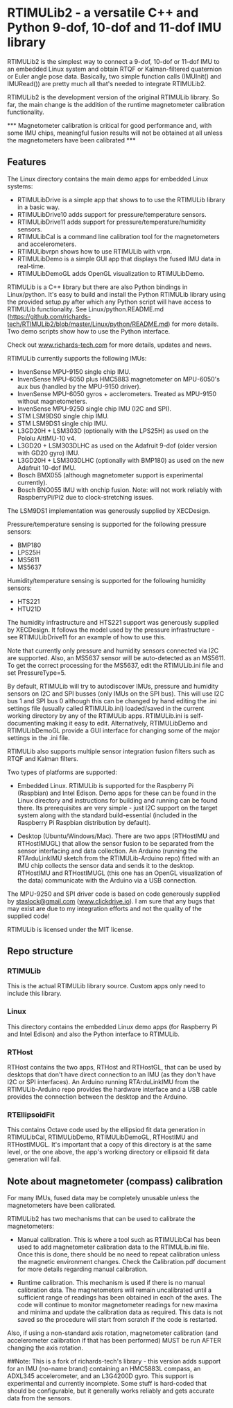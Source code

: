 # RTIMULib2 - a versatile C++ and Python 9-dof, 10-dof and 11-dof IMU library

RTIMULib2 is the simplest way to connect a 9-dof, 10-dof or 11-dof IMU to an embedded Linux system and obtain RTQF or Kalman-filtered quaternion or Euler angle pose data. Basically, two simple function calls (IMUInit() and IMURead()) are pretty much all that's needed to integrate RTIMULib2.

RTIMULib2 is the development version of the original RTIMULib library. So far, the main change is the addition of the runtime magnetometer calibration functionality.

*** Magnetometer calibration is critical for good performance and, with some IMU chips, meaningful fusion results will not be obtained at all unless the magnetometers have been calibrated ***

## Features

The Linux directory contains the main demo apps for embedded Linux systems:

* RTIMULibDrive is a simple app that shows to to use the RTIMULib library in a basic way.
* RTIMULibDrive10 adds support for pressure/temperature sensors.
* RTIMULibDrive11 adds support for pressure/temperature/humidity sensors.
* RTIMULibCal is a command line calibration tool for the magnetometers and accelerometers.
* RTIMULibvrpn shows how to use RTIMULib with vrpn.
* RTIMULibDemo is a simple GUI app that displays the fused IMU data in real-time.
* RTIMULibDemoGL adds OpenGL visualization to RTIMULibDemo.

RTIMULib is a C++ library but there are also Python bindings in Linux/python. It's easy to build and install the Python RTIMULib library using the provided setup.py after which any Python script will have access to RTIMULib functionality. See Linux/python.README.md (https://github.com/richards-tech/RTIMULib2/blob/master/Linux/python/README.md) for more details. Two demo scripts show how to use the Python interface.

Check out www.richards-tech.com for more details, updates and news.

RTIMULib currently supports the following IMUs:

* InvenSense MPU-9150 single chip IMU.
* InvenSense MPU-6050 plus HMC5883 magnetometer on MPU-6050's aux bus (handled by the MPU-9150 driver).
* InvenSense MPU-6050 gyros + acclerometers. Treated as MPU-9150 without magnetometers.
* InvenSense MPU-9250 single chip IMU (I2C and SPI).
* STM LSM9DS0 single chip IMU.
* STM LSM9DS1 single chip IMU.
* L3GD20H + LSM303D (optionally with the LPS25H) as used on the Pololu AltIMU-10 v4.
* L3GD20 + LSM303DLHC as used on the Adafruit 9-dof (older version with GD20 gyro) IMU. 
* L3GD20H + LSM303DLHC (optionally with BMP180) as used on the new Adafruit 10-dof IMU.
* Bosch BMX055 (although magnetometer support is experimental currently).
* Bosch BNO055 IMU with onchip fusion. Note: will not work reliably with RaspberryPi/Pi2 due to clock-stretching issues.

The LSM9DS1 implementation was generously supplied by XECDesign.

Pressure/temperature sensing is supported for the following pressure sensors:

* BMP180
* LPS25H
* MS5611
* MS5637

Humidity/temperature sensing is supported for the following humidity sensors:

* HTS221
* HTU21D

The humidity infrastructure and HTS221 support was generously supplied by XECDesign. It follows the model used by the pressure infrastructure - see RTIMULibDrive11 for an example of how to use this.

Note that currently only pressure and humidity sensors connected via I2C are supported. Also, an MS5637 sensor will be auto-detected as an MS5611. To get the correct processing for the MS5637, edit the RTIMULib.ini file and set PressureType=5.

By default, RTIMULib will try to autodiscover IMUs, pressure and humidity sensors on I2C and SPI busses (only IMUs on the SPI bus). This will use I2C bus 1 and SPI bus 0 although this can be changed by hand editing the .ini settings file (usually called RTIMULib.ini) loaded/saved in the current working directory by any of the RTIMULib apps. RTIMULib.ini is self-documenting making it easy to edit. Alternatively, RTIMULibDemo and RTIMULibDemoGL provide a GUI interface for changing some of the major settings in the .ini file.

RTIMULib also supports multiple sensor integration fusion filters such as RTQF and Kalman filters.

Two types of platforms are supported:

* Embedded Linux. RTIMULib is supported for the Raspberry Pi (Raspbian) and Intel Edison. Demo apps for these can be found in the Linux directory and instructions for building and running can be found there. Its prerequisites are very simple - just I2C support on the target system along with the standard build-essential (included in the Raspberry Pi Raspbian distribution by default).

* Desktop (Ubuntu/Windows/Mac). There are two apps (RTHostIMU and RTHostIMUGL) that allow the sensor fusion to be separated from the sensor interfacing and data collection. An Arduino (running the RTArduLinkIMU sketch from the RTIMULib-Arduino repo) fitted with an IMU chip collects the sensor data and sends it to the desktop. RTHostIMU and RTHostIMUGL (this one has an OpenGL visualization of the data) communicate with the Arduino via a USB connection.

The MPU-9250 and SPI driver code is based on code generously supplied by staslock@gmail.com (www.clickdrive.io). I am sure that any bugs that may exist are due to my integration efforts and not the quality of the supplied code!

RTIMULib is licensed under the MIT license.

## Repo structure

### RTIMULib

This is the actual RTIMULib library source. Custom apps only need to include this library.

### Linux

This directory contains the embedded Linux demo apps (for Raspberry Pi and Intel Edison) and also the Python interface to RTIMULib.

### RTHost

RTHost contains the two apps, RTHost and RTHostGL, that can be used by desktops that don't have direct connection to an IMU (as they don't have I2C or SPI interfaces). An Arduino running RTArduLinkIMU from the RTIMULib-Arduino repo provides the hardware interface and a USB cable provides the connection between the desktop and the Arduino.

### RTEllipsoidFit

This contains Octave code used by the ellipsiod fit data generation in RTIMULibCal, RTIMULibDemo, RTIMULibDemoGL, RTHostIMU and RTHostIMUGL. It's important that a copy of this directory is at the same level, or the one above, the app's working directory or ellipsoid fit data generation will fail.

## Note about magnetometer (compass) calibration

For many IMUs, fused data may be completely unusable unless the magnetometers have been calibrated.

RTIMULib2 has two mechanisms that can be used to calibrate the magnetometers:

* Manual calibration. This is where a tool such as RTIMULibCal has been used to add magnetometer calibration data to the RTIMULib.ini file. Once this is done, there should be no need to repeat calibration unless the magnetic environment changes. Check the Calibration.pdf document for more details regarding manual calibration.

* Runtime calibration. This mechanism is used if there is no manual calibration data. The magnetometers will remain uncalibrated until a sufficient range of readings has been obtained in each of the axes. The code will continue to monitor magnetometer readings for new maxima and minima and update the calibration data as required. This data is not saved so the procedure will start from scratch if the code is restarted.

Also, if using a non-standard axis rotation, magnetometer calibration (and accelerometer calibration if that has been performed) MUST be run AFTER changing the axis rotation.


##Note:
This is a fork of richards-tech's library - this version adds support for an IMU (no-name brand) containing an HMC5883L compass, an ADXL345 accelerometer, and an L3G4200D gyro.  This support is experimental and currently incomplete.  Some stuff is hard-coded that should be configurable, but it generally works reliably and gets accurate data from the sensors.


